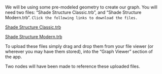 We will be using some pre-modeled geometry to create our graph. You will need two files: “Shade Structure Classic.trb”, and “Shade Structure Modern.trb”. `Click the following links to download the files.`

[Shade Structure Classic.trb](https://drive.google.com/uc?export=download&id=1e-X8gAnYoE4CbOdZrq1SJEO8sAMoDPfE)

[Shade Structure Modern.trb](https://drive.google.com/uc?export=download&id=1_PVFo63Ek37apnUTKDx4xj47RYTKWeAd)

To upload these files simply drag and drop them from your file viewer (or wherever you may have them stored), into the “Graph Viewer” section of the app.

Two nodes will have been made to reference these uploaded files.


